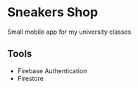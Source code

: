 # Sneakers Shop

Small mobile app for my university classes

## Tools

- Firebase Authentication
- Firestore
